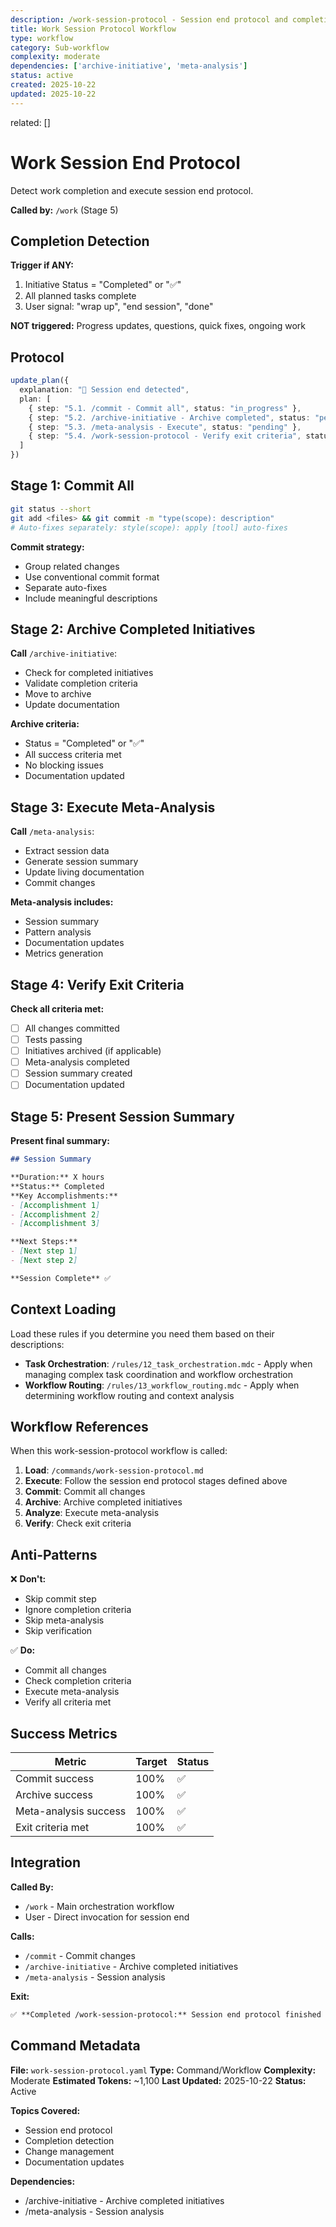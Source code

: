 ```yaml
---
description: /work-session-protocol - Session end protocol and completion detection
title: Work Session Protocol Workflow
type: workflow
category: Sub-workflow
complexity: moderate
dependencies: ['archive-initiative', 'meta-analysis']
status: active
created: 2025-10-22
updated: 2025-10-22
---
```


related: []

# Work Session End Protocol

Detect work completion and execute session end protocol.

**Called by:** `/work` (Stage 5)

## Completion Detection

**Trigger if ANY:**

1. Initiative Status = "Completed" or "✅"
2. All planned tasks complete
3. User signal: "wrap up", "end session", "done"

**NOT triggered:** Progress updates, questions, quick fixes, ongoing work

## Protocol

```typescript
update_plan({
  explanation: "🏁 Session end detected",
  plan: [
    { step: "5.1. /commit - Commit all", status: "in_progress" },
    { step: "5.2. /archive-initiative - Archive completed", status: "pending" },
    { step: "5.3. /meta-analysis - Execute", status: "pending" },
    { step: "5.4. /work-session-protocol - Verify exit criteria", status: "pending" }
  ]
})
```

## Stage 1: Commit All

```bash
git status --short
git add <files> && git commit -m "type(scope): description"
# Auto-fixes separately: style(scope): apply [tool] auto-fixes
```

**Commit strategy:**

- Group related changes
- Use conventional commit format
- Separate auto-fixes
- Include meaningful descriptions

## Stage 2: Archive Completed Initiatives

**Call** `/archive-initiative`:

- Check for completed initiatives
- Validate completion criteria
- Move to archive
- Update documentation

**Archive criteria:**

- Status = "Completed" or "✅"
- All success criteria met
- No blocking issues
- Documentation updated

## Stage 3: Execute Meta-Analysis

**Call** `/meta-analysis`:

- Extract session data
- Generate session summary
- Update living documentation
- Commit changes

**Meta-analysis includes:**

- Session summary
- Pattern analysis
- Documentation updates
- Metrics generation

## Stage 4: Verify Exit Criteria

**Check all criteria met:**

- [ ] All changes committed
- [ ] Tests passing
- [ ] Initiatives archived (if applicable)
- [ ] Meta-analysis completed
- [ ] Session summary created
- [ ] Documentation updated

## Stage 5: Present Session Summary

**Present final summary:**

```markdown
## Session Summary

**Duration:** X hours
**Status:** Completed
**Key Accomplishments:**
- [Accomplishment 1]
- [Accomplishment 2]
- [Accomplishment 3]

**Next Steps:**
- [Next step 1]
- [Next step 2]

**Session Complete** ✅
```

## Context Loading

Load these rules if you determine you need them based on their descriptions:

- **Task Orchestration**: `/rules/12_task_orchestration.mdc` - Apply when managing complex task coordination and workflow orchestration
- **Workflow Routing**: `/rules/13_workflow_routing.mdc` - Apply when determining workflow routing and context analysis

## Workflow References

When this work-session-protocol workflow is called:

1. **Load**: `/commands/work-session-protocol.md`
2. **Execute**: Follow the session end protocol stages defined above
3. **Commit**: Commit all changes
4. **Archive**: Archive completed initiatives
5. **Analyze**: Execute meta-analysis
6. **Verify**: Check exit criteria

## Anti-Patterns

❌ **Don't:**

- Skip commit step
- Ignore completion criteria
- Skip meta-analysis
- Skip verification

✅ **Do:**

- Commit all changes
- Check completion criteria
- Execute meta-analysis
- Verify all criteria met

## Success Metrics

| Metric | Target | Status |
|--------|--------|--------|
| Commit success | 100% | ✅ |
| Archive success | 100% | ✅ |
| Meta-analysis success | 100% | ✅ |
| Exit criteria met | 100% | ✅ |

## Integration

**Called By:**

- `/work` - Main orchestration workflow
- User - Direct invocation for session end

**Calls:**

- `/commit` - Commit changes
- `/archive-initiative` - Archive completed initiatives
- `/meta-analysis` - Session analysis

**Exit:**

```markdown
✅ **Completed /work-session-protocol:** Session end protocol finished
```

## Command Metadata

**File:** `work-session-protocol.yaml`
**Type:** Command/Workflow
**Complexity:** Moderate
**Estimated Tokens:** ~1,100
**Last Updated:** 2025-10-22
**Status:** Active

**Topics Covered:**

- Session end protocol
- Completion detection
- Change management
- Documentation updates

**Dependencies:**

- /archive-initiative - Archive completed initiatives
- /meta-analysis - Session analysis
